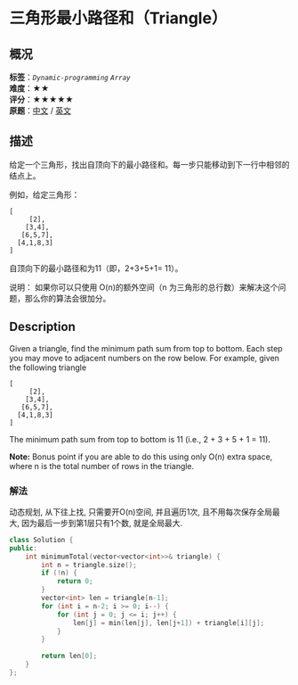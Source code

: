 # 三角形最小路径和（Triangle）
## 概况
**标签**：*`Dynamic-programming`*  *`Array`*<br>
**难度**：★★<br>
**评分**：★★★★★<br>
**原题**：[中文](https://leetcode-cn.com/problems/triangle) / [英文](https://leetcode.com/problems/triangle)

## 描述
给定一个三角形，找出自顶向下的最小路径和。每一步只能移动到下一行中相邻的结点上。

例如，给定三角形：
```
[
     [2],
    [3,4],
   [6,5,7],
  [4,1,8,3]
]
```

自顶向下的最小路径和为11（即，2+3+5+1= 11）。

说明：
如果你可以只使用 O(n)的额外空间（n 为三角形的总行数）来解决这个问题，那么你的算法会很加分。

## Description
Given a triangle, find the minimum path sum from top to bottom. Each step you may move to adjacent numbers on the row below.
For example, given the following triangle

```
[
     [2],
    [3,4],
   [6,5,7],
  [4,1,8,3]
]
```

The minimum path sum from top to bottom is 11 (i.e., 2 + 3 + 5 + 1 = 11).

**Note:**
Bonus point if you are able to do this using only O(n) extra space, where n is the total number of rows in the triangle.

### 解法
动态规划, 从下往上找, 只需要开O(n)空间, 并且遍历1次, 且不用每次保存全局最大, 因为最后一步到第1层只有1个数, 就是全局最大.
```c++
class Solution {
public:
    int minimumTotal(vector<vector<int>>& triangle) {
        int n = triangle.size();
        if (!n) {
            return 0;
        }
        vector<int> len = triangle[n-1];
        for (int i = n-2; i >= 0; i--) {
            for (int j = 0; j <= i; j++) {
                len[j] = min(len[j], len[j+1]) + triangle[i][j];
            }
        }
        
        return len[0];
    }
};
```